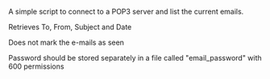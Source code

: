 A simple script to connect to a POP3 server and list the current emails. 

Retrieves To, From, Subject and Date

Does not mark the e-mails as seen

Password should be stored separately in a file called "email_password" with 600 permissions
